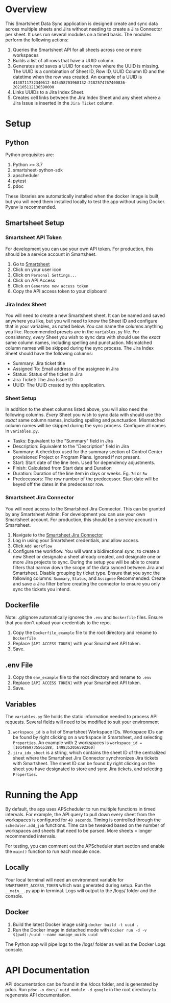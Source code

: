 # Overview
This Smartsheet Data Sync application is designed create and sync data across multiple sheets and Jira without needing to create a Jira Connector per sheet. It uses run several modules on a timed basis. The modules perform the following actions:
1. Queries the Smartsheet API for all sheets across one or more workspaces
2. Builds a list of all rows that have a UUID column.
3. Generates and saves a UUID for each row where the UUID is missing. The UUID is a combination of Sheet ID, Row ID, UUID Column ID and the datetime when the row was created. An example of a UUID is `4148711732340612-845458703968132-2182574767400836-202105112136590000`
4. Links UUIDs to a Jira Index Sheet.
5. Creates cell links between the Jira Index Sheet and any sheet where a Jira Issue is inserted in the `Jira Ticket` column. 


# Setup
## Python
Python prequisites are:
1. Python >= 3.7
2. smartsheet-python-sdk
3. apscheduler
4. pytest
5. pdoc

These libraries are automatically installed when the docker image is built, but you will need them installed locally to test the app without using Docker. Pyenv is recommended.

## Smartsheet Setup
### Smartsheet API Token
For development you can use your own API token. For production, this should be a service account in Smartsheet.
1. Go to [Smartsheet](https://app.smartsheet.com/folders/personal)
2. Click on your user icon
3. Click on `Personal Settings...`
4. Click on API Access
5. Click on `Generate new access token`
6. Copy the API access token to your clipboard

### Jira Index Sheet
You will need to create a new Smartsheet sheet. It can be named and saved anywhere you like, but you will need to know the Sheet ID and configure that in your variables, as noted below. You can name the columns anything you like. Recommended presets are in the `variables.py` file. For consistency, _every_ Sheet you wish to sync data with should use the _exact_ same column names, including spelling and punctuation. Mismatched column names will be skipped during the sync process. The Jira Index Sheet should have the following columns:
* Summary: Jira ticket title
* Assigned To: Email address of the assignee in Jira
* Status: Status of the ticket in Jira
* Jira Ticket: The Jira Issue ID
* UUID: The UUID created by this application.

### Sheet Setup
In addition to the sheet columns listed above, you will also need the following columns. _Every_ Sheet you wish to sync data with should use the _exact_ same column names, including spelling and punctuation. Mismatched column names will be skipped during the sync process. Configure all names in `variables.py`.
* Tasks: Equivalent to the "Summary" field in Jira
* Description: Equivalent to the "Description" field in Jira
* Summary: A checkbox used for the summary section of Control Center provisioned Project or Program Plans. Ignored if not present.
* Start: Start date of the line item. Used for dependency adjustments.
* Finish: Calculated from Start date and Duration
* Duration: Duration of the line item in days or weeks. Eg. `7d` or `5w`
* Predecessors: The row number of the predecessor. Start date will be keyed off the dates in the predecessor row.

### Smartsheet Jira Connector
You will need access to the Smartsheet Jira Connector. This can be granted by any Smartsheet Admin. For development you can use your own Smartsheet account. For production, this should be a service account in Smartsheet.
1. Navigate to the [Smartsheet Jira Connector](https://connectors.smartsheet.com/c/jira)
2. Log in using your Smartsheet credentials, and allow access.
3. Click `Add Workflow`
4. Configure the workflow. You will want a bidirectional sync, to create a new Sheet or designate a sheet already created, and designate one or more Jira projects to sync. During the setup you will be able to create filters that narrow down the scope of the data synced between Jira and Smartsheet. Disable grouping by ticket type. Ensure that you sync the following columns: `Summary`, `Status`, and `Assignee` Recommended: Create and save a Jira filter before creating the connector to ensure you only sync the tickets you intend.

## Dockerfile
Note: .gitignore automatically ignores the `.env` and `Dockerfile` files. Ensure that you don't upload your credentials to the repo.
1. Copy the `Dockerfile_example` file to the root directory and rename to `Dockerfile`
2. Replace `[API ACCESS TOKEN]` with your Smartsheet API token.
3. Save.

## .env File
1. Copy the `env_example` file to the root directory and rename to `.env`
2. Replace `[API ACCESS TOKEN]` with your Smartsheet API token.
3. Save.

## Variables
The `variables.py` file holds the static information needed to process API requests. Several fields will need to be modified to suit your environment
1. `workspace_id` is a list of Smartsheet Workspace IDs. Workspace IDs can be found by right clicking on a workspace in Smartsheet, and selecting `Properties`. An example with 2 workspaces is `workspace_id = [1014869735565188, 1498352056592260]`
2. `jira_idx_sheet` is a string, which contains the sheet ID of the centralized sheet where the Smartsheet Jira Connector synchronizes Jira tickets with Smartsheet. The sheet ID can be found by right clicking on the sheet you have designated to store and sync Jira tickets, and selecting `Properties`.


# Running the App
By default, the app uses APScheduler to run multiple functions in timed intervals. For example, the API query to pull down every sheet from the workspaces is configured for `40 seconds`. Timing is controlled through the `scheduler.add_job` functions. Time can be tweaked based on the number of workspaces and sheets that need to be parsed. More sheets = longer recommended intervals.

For testing, you can comment out the APScheduler start section and enable the `main()` function to run each module once.

## Locally
Your local terminal will need an environment variable for `SMARTSHEET_ACCESS_TOKEN` which was generated during setup. Run the `__main__.py` app in terminal. Logs will output to the /logs/ folder and the console.


## Docker
1. Build the latest Docker image using `docker build -t uuid .`
2. Run the Docker image in detached mode with `docker run -d -v $(pwd):/uuid --name manage_uuids uuid`

The Python app will pipe logs to the /logs/ folder as well as the Docker Logs console.

# API Documentation
API documentation can be found in the /docs folder, and is generated by pdoc. Run `pdoc -o docs/ uuid_module -d google` in the root directory to regenerate API documentation.